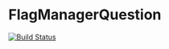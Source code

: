 # FlagManagerQuestion
[![Build Status](https://travis-ci.org/cesarferreira/FlagManagerQuestion.svg?branch=master)](https://travis-ci.org/cesarferreira/FlagManagerQuestion)